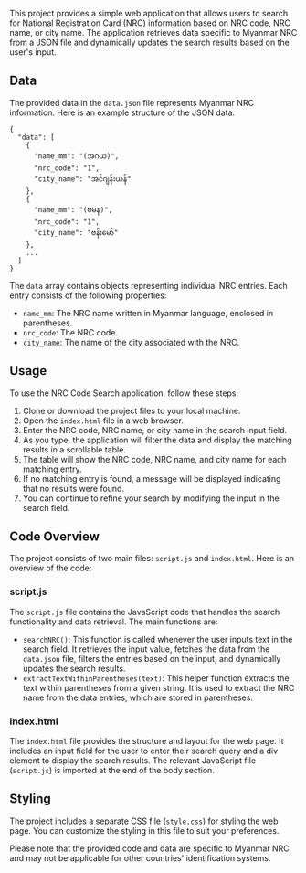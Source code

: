 This project provides a simple web application that allows users to search for National Registration Card (NRC) information based on NRC code, NRC name, or city name. The application retrieves data specific to Myanmar NRC from a JSON file and dynamically updates the search results based on the user's input.


## **Data**

The provided data in the `data.json` file represents Myanmar NRC information. Here is an example structure of the JSON data:

```
{
  "data": [
    {
      "name_mm": "(အဂယ)",
      "nrc_code": "1",
      "city_name": "အင်ဂျန်းယန်"
    },
    {
      "name_mm": "(ဗမန)",
      "nrc_code": "1",
      "city_name": "ဗန်းမော်"
    },
    ...
  ]
}
```


The `data` array contains objects representing individual NRC entries. Each entry consists of the following properties:



* `name_mm`: The NRC name written in Myanmar language, enclosed in parentheses.
* `nrc_code`: The NRC code.
* `city_name`: The name of the city associated with the NRC.


## **Usage**

To use the NRC Code Search application, follow these steps:



1. Clone or download the project files to your local machine.
2. Open the `index.html` file in a web browser.
3. Enter the NRC code, NRC name, or city name in the search input field.
4. As you type, the application will filter the data and display the matching results in a scrollable table.
5. The table will show the NRC code, NRC name, and city name for each matching entry.
6. If no matching entry is found, a message will be displayed indicating that no results were found.
7. You can continue to refine your search by modifying the input in the search field.


## **Code Overview**

The project consists of two main files: `script.js` and `index.html`. Here is an overview of the code:


### **script.js**

The `script.js` file contains the JavaScript code that handles the search functionality and data retrieval. The main functions are:



* `searchNRC()`: This function is called whenever the user inputs text in the search field. It retrieves the input value, fetches the data from the `data.json` file, filters the entries based on the input, and dynamically updates the search results.
* `extractTextWithinParentheses(text)`: This helper function extracts the text within parentheses from a given string. It is used to extract the NRC name from the data entries, which are stored in parentheses.


### **index.html**

The `index.html` file provides the structure and layout for the web page. It includes an input field for the user to enter their search query and a div element to display the search results. The relevant JavaScript file (`script.js`) is imported at the end of the body section.


## **Styling**

The project includes a separate CSS file (`style.css`) for styling the web page. You can customize the styling in this file to suit your preferences.

Please note that the provided code and data are specific to Myanmar NRC and may not be applicable for other countries' identification systems.
